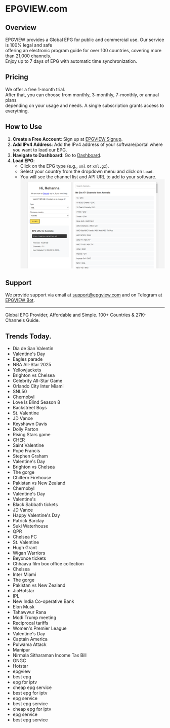 # EPGVIEW.com



## Overview
EPGVIEW provides a Global EPG for public and commercial use. Our service is 100% legal and safe\
offering an electronic program guide for over 100 countries, covering more than 21,000 channels.\
Enjoy up to 7 days of EPG with automatic time synchronization.

## Pricing
We offer a free 1-month trial. \
After that, you can choose from monthly, 3-monthly, 7-monthly, or annual plans \
depending on your usage and needs. A single subscription grants access to everything.

## How to Use
1. **Create a Free Account**: Sign up at [EPGVIEW Signup](https://epgview.com/signup.php).
2. **Add IPv4 Address**: Add the IPv4 address of your software/portal where you want to load our EPG.
3. **Navigate to Dashboard**: Go to [Dashboard](https://epgview.com/dashboard.php).
4. **Load EPG**:
   - Click on the EPG type (e.g., `xml` or `xml.gz`).
   - Select your country from the dropdown menu and click on `Load`.
   - You will see the channel list and API URL to add to your software.
![EPGVIEW](img/dashboard.png)
## Support
We provide support via email at [support@epgview.com](mailto:support@epgview.com) and on Telegram at [EPGVIEW Bot](https://t.me/epgview_bot).

---

Global EPG Provider, Affordable and Simple. 100+ Countries & 27K+ Channels Guide.

## Trends Today.

- Día de San Valentín
- Valentine's Day
- Eagles parade
- NBA All-Star 2025
- Yellowjackets
- Brighton vs Chelsea
- Celebrity All-Star Game
- Orlando City  Inter Miami
- SNL50
- Chernobyl
- Love Is Blind Season 8
- Backstreet Boys
- St. Valentine
- JD Vance
- Keyshawn Davis
- Dolly Parton
- Rising Stars game
- CHER
- Saint Valentine
- Pope Francis
- Stephen Graham
- Valentine's Day
- Brighton vs Chelsea
- The gorge
- Chiltern Firehouse
- Pakistan vs New Zealand
- Chernobyl
- Valentine's Day
- Valentine's
- Black Sabbath tickets
- JD Vance
- Happy Valentine's Day
- Patrick Barclay
- Suki Waterhouse
- QPR
- Chelsea FC
- St. Valentine
- Hugh Grant
- Wigan Warriors
- Beyonce tickets
- Chhaava film box office collection
- Chelsea
- Inter Miami
- The gorge
- Pakistan vs New Zealand
- JioHotstar
- IPL
- New India Co-operative Bank
- Elon Musk
- Tahawwur Rana
- Modi Trump meeting
- Reciprocal tariffs
- Women's Premier League
- Valentine's Day
- Captain America
- Pulwama Attack
- Manipur
- Nirmala Sitharaman Income Tax Bill
- ONGC
- Hotstar
- epgview
- best epg
- epg for iptv
- cheap epg service
- best epg for iptv
- epg service
- best epg service
- cheap epg for iptv
- epg service
- best epg service
